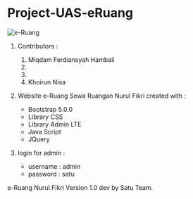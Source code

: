 # Project-UAS-eRuang

![e-Ruang](https://user-images.githubusercontent.com/115140070/213576711-11876ffd-e406-439a-a1d3-597e8eb64170.jpg)

1. Contributors : 
    1. Miqdam Ferdiansyah Hambali 
    2. 
    3.
    4. Khoirun Nisa

2. Website e-Ruang Sewa Ruangan Nurul Fikri
created with : 
    - Bootstrap 5.0.0 
    - Library CSS 
    - Library Admin LTE 
    - Java Script 
    - JQuery

3. login for admin :
    - username : admin
    - password : satu

e-Ruang Nurul Fikri Version 1.0 dev by Satu Team.
